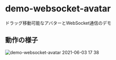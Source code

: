 # demo-websocket-avatar
 ドラッグ移動可能なアバターとWebSocket通信のデモ
 
 ## 動作の様子
 
![demo-websocket-avatar 2021-06-03 17 38](https://user-images.githubusercontent.com/79039863/120616378-23d07500-c494-11eb-8fb8-43fb2ffe2b14.gif)
